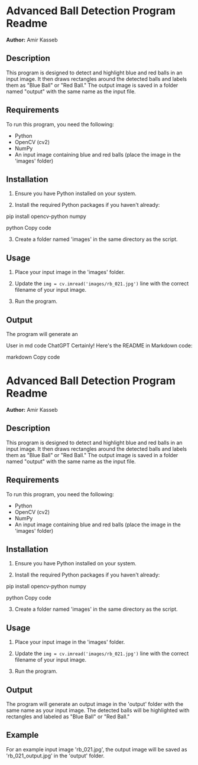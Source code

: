 # Advanced Ball Detection Program Readme

**Author:** Amir Kasseb

## Description

This program is designed to detect and highlight blue and red balls in an input image. It then draws rectangles around the detected balls and labels them as "Blue Ball" or "Red Ball." The output image is saved in a folder named "output" with the same name as the input file.

## Requirements

To run this program, you need the following:

- Python
- OpenCV (cv2)
- NumPy
- An input image containing blue and red balls (place the image in the 'images' folder)

## Installation

1. Ensure you have Python installed on your system.

2. Install the required Python packages if you haven't already:

pip install opencv-python numpy

python
Copy code

3. Create a folder named 'images' in the same directory as the script.

## Usage

1. Place your input image in the 'images' folder.

2. Update the `img = cv.imread('images/rb_021.jpg')` line with the correct filename of your input image.

3. Run the program.

## Output

The program will generate an



User
in md code 
ChatGPT
Certainly! Here's the README in Markdown code:

markdown
Copy code
# Advanced Ball Detection Program Readme

**Author:** Amir Kasseb

## Description

This program is designed to detect and highlight blue and red balls in an input image. It then draws rectangles around the detected balls and labels them as "Blue Ball" or "Red Ball." The output image is saved in a folder named "output" with the same name as the input file.

## Requirements

To run this program, you need the following:

- Python
- OpenCV (cv2)
- NumPy
- An input image containing blue and red balls (place the image in the 'images' folder)

## Installation

1. Ensure you have Python installed on your system.

2. Install the required Python packages if you haven't already:

pip install opencv-python numpy

python
Copy code

3. Create a folder named 'images' in the same directory as the script.

## Usage

1. Place your input image in the 'images' folder.

2. Update the `img = cv.imread('images/rb_021.jpg')` line with the correct filename of your input image.

3. Run the program.

## Output

The program will generate an output image in the 'output' folder with the same name as your input image. The detected balls will be highlighted with rectangles and labeled as "Blue Ball" or "Red Ball."

## Example

For an example input image 'rb_021.jpg', the output image will be saved as 'rb_021_output.jpg' in the 'output' folder.
